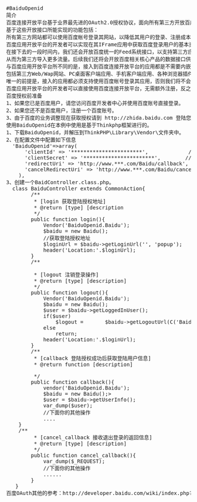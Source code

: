 <pre>#BaiduOpenid
简介
百度连接开放平台基于业界最先进的OAuth2.0授权协议，面向所有第三方开放百度的帐号体系、好友关系链及相关产品线核心数据接口
基于这些开放接口所能实现的功能包括：
所有第三方网站都可以使用百度帐号登录其网站，以降低其用户的登录、注册成本，提升用户登录量和网站流量；
百度应用开放平台的开发者可以实现在其IFrame应用中获取百度登录用户的基本资料和好友关系等数据。
在接下去的一段时间内，我们还会开放百度统一的Feed系统接口，以支持第三方应用的各种动态信息推送、传播，
从而为第三方导入更多流量。后续我们还将会开放百度相关核心产品的数据接口供第三方使用，敬请期待
与百度应用开放平台所不同的是，接入到百度连接开放平台的应用都是不需要内嵌在百度页面中，该平台支持任何类型的第三方应用，
包括第三方Web/Wap网站、PC桌面客户端应用、手机客户端应用、各种浏览器插件应用以及各种开源建站系统的插件应用等，
唯一的前提是，接入的应用都必须支持使用百度帐号登录其应用，否则我们将不会成功对接。
百度应用开放平台的开发者可以直接使用百度连接开放平台，无需额外注册，反之亦然。
百度授权前准备
1、如果您已是百度用户，请您访问百度开发者中心并使用百度账号直接登录。
2、如果您还不是百度用户，注册一个百度账号。
3、由于百度的业务调整现在获取授权请到 http://zhida.baidu.com 登陆您的百度账号创建我的直达号获取。
使用BaiduOpenid在本例中使用是基于Thinkphp框架进行的。
1、下载BaiduOpenid，并解压到ThinkPHP\Library\Vendor\文件夹中。
2、在配置文件中配置如下信息
  'BaiduOpenid'=>array(
	  'clientId' => '***********************',             //key
	  'clientSecret' => '***********************',        //Secret
	  'redirectUri' => 'http://www.***.com/Baidu/callback',
	  'cancelRedirectUri' => 'http://www.***.com/Baidu/cancel_callback',
	),
3、创建一个BaidController.class.php。
  class BaiduController extends CommonAction{
    	/**
    	 * [login 获取登陆授权地址]
    	 * @return [type] [description
    	 */
    	public function login(){
    		Vendor('BaiduOpenid.Baidu');
    		$baidu = new Baidu();
    		//获取登陆授权地址
    		$loginUrl = $baidu->getLoginUrl('', 'popup');
    		header('Location:'.$loginUrl);
    	}
    	/**<br/>
    	 * [logout 注销登录操作]
    	 * @return [type] [description]
    	 */
    	public function logout(){
    		Vendor('BaiduOpenid.Baidu');
    		$baidu = new Baidu();
    		$user = $baidu->getLoggedInUser();
    		if($user)
    			$logout = 		$baidu->getLogoutUrl(C('BaiduOpenid.cancelRedirectUri').urlencode(BaiduUtils::getCurrentUrl()));
    		else
    			return;
    		header('Location:'.$loginUrl);
    	}
    	/**
    	 * [callback 登陆授权成功后获取登陆用户信息]
    	 * @return function [description]<br/>
    	 */
    	public function callback(){
    		vendor('BaiduOpenid.Baidu');
    		$baidu = new Baidu();>
    		$user = $baidu->getUserInfo();
    		var_dump($user);
    		//下面你的其他操作
    		....
  	}
  	/**
    	 * [cancel_callback 接收退出登录的返回信息]
    	 * @return [type] [description]
    	 */
    	public function cancel_callback(){
    		var_dump($_REQUEST);
    		//下面你的其他操作
    		......
    	}
   }
百度OAuth其他的参考：http://developer.baidu.com/wiki/index.php?title=docs/oauth

